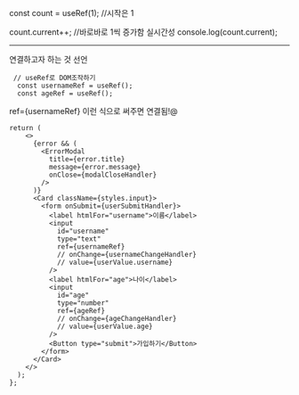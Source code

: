 
const count = useRef(1);
//시작은 1

count.current++;
//바로바로 1씩 증가함 실시간성
console.log(count.current);

---
연결하고자 하는 것 선언
```
 // useRef로 DOM조작하기
  const usernameRef = useRef();
  const ageRef = useRef();
```


ref={usernameRef} 이런 식으로 써주면 연결됨!@
```
return (
    <>
      {error && (
        <ErrorModal
          title={error.title}
          message={error.message}
          onClose={modalCloseHandler}
        />
      )}
      <Card className={styles.input}>
        <form onSubmit={userSubmitHandler}>
          <label htmlFor="username">이름</label>
          <input
            id="username"
            type="text"
            ref={usernameRef}
            // onChange={usernameChangeHandler}
            // value={userValue.username}
          />
          <label htmlFor="age">나이</label>
          <input
            id="age"
            type="number"
            ref={ageRef}
            // onChange={ageChangeHandler}
            // value={userValue.age}
          />
          <Button type="submit">가입하기</Button>
        </form>
      </Card>
    </>
  );
};
```